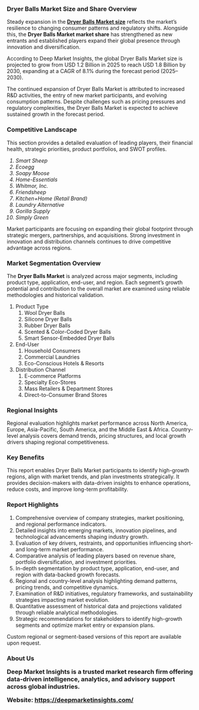 <h3>Dryer Balls Market Size and Share Overview</h3>
<p>Steady expansion in the <a href="https://deepmarketinsights.com/report/dryer-balls-market-research-report"><strong>Dryer Balls Market size</strong></a> reflects the market&rsquo;s resilience to changing consumer patterns and regulatory shifts. Alongside this, the <strong>Dryer Balls Market market share</strong> has strengthened as new entrants and established players expand their global presence through innovation and diversification.</p>
<p>According to Deep Market Insights, the global Dryer Balls Market size is projected to grow from USD 1.2 Billion in 2025 to reach USD 1.8 Billion by 2030, expanding at a CAGR of 8.1% during the forecast period (2025–2030).</p>
<p>The continued expansion of Dryer Balls Market is attributed to increased R&amp;D activities, the entry of new market participants, and evolving consumption patterns. Despite challenges such as pricing pressures and regulatory complexities, the Dryer Balls Market is expected to achieve sustained growth in the forecast period.</p>
<h3>Competitive Landscape</h3>
<p>This section provides a detailed evaluation of leading players, their financial health, strategic priorities, product portfolios, and SWOT profiles.</p>
<p><em><ol> <li>Smart Sheep</li> <li>Ecoegg</li> <li>Soapy Moose</li> <li>Home-Essentials</li> <li>Whitmor, Inc.</li> <li>Friendsheep</li> <li>Kitchen+Home (Retail Brand)</li> <li>Laundry Alternative</li> <li>Gorilla Supply</li> <li>Simply Green</li> </ol></em></p>
<p>Market participants are focusing on expanding their global footprint through strategic mergers, partnerships, and acquisitions. Strong investment in innovation and distribution channels continues to drive competitive advantage across regions.</p>
<h3>Market Segmentation Overview</h3>
<p>The <strong>Dryer Balls Market</strong> is analyzed across major segments, including product type, application, end-user, and region. Each segment&rsquo;s growth potential and contribution to the overall market are examined using reliable methodologies and historical validation.</p>
<p><ol> <li>Product Type <ol> <li>Wool Dryer Balls</li> <li>Silicone Dryer Balls</li> <li>Rubber Dryer Balls</li> <li>Scented & Color-Coded Dryer Balls</li> <li>Smart Sensor-Embedded Dryer Balls</li> </ol> </li> <li>End-User <ol> <li>Household Consumers</li> <li>Commercial Laundries</li> <li>Eco-Conscious Hotels & Resorts</li> </ol> </li> <li>Distribution Channel <ol> <li>E-commerce Platforms</li> <li>Specialty Eco-Stores</li> <li>Mass Retailers & Department Stores</li> <li>Direct-to-Consumer Brand Stores</li> </ol> </li> </ol></p>
<h3>Regional Insights</h3>
<p>Regional evaluation highlights market performance across North America, Europe, Asia-Pacific, South America, and the Middle East &amp; Africa. Country-level analysis covers demand trends, pricing structures, and local growth drivers shaping regional competitiveness.</p>
<h3>Key Benefits</h3>
<p>This report enables Dryer Balls Market participants to identify high-growth regions, align with market trends, and plan investments strategically. It provides decision-makers with data-driven insights to enhance operations, reduce costs, and improve long-term profitability.</p>
<h3>Report Highlights</h3>
<ol>
<li>Comprehensive overview of company strategies, market positioning, and regional performance indicators.</li>
<li>Detailed insights into emerging markets, innovation pipelines, and technological advancements shaping industry growth.</li>
<li>Evaluation of key drivers, restraints, and opportunities influencing short- and long-term market performance.</li>
<li>Comparative analysis of leading players based on revenue share, portfolio diversification, and investment priorities.</li>
<li>In-depth segmentation by product type, application, end-user, and region with data-backed growth forecasts.</li>
<li>Regional and country-level analysis highlighting demand patterns, pricing trends, and competitive dynamics.</li>
<li>Examination of R&amp;D initiatives, regulatory frameworks, and sustainability strategies impacting market evolution.</li>
<li>Quantitative assessment of historical data and projections validated through reliable analytical methodologies.</li>
<li>Strategic recommendations for stakeholders to identify high-growth segments and optimize market entry or expansion plans.</li>
</ol>
<p>Custom regional or segment-based versions of this report are available upon request.</p>
<h3>About Us</h217>
<p>Deep Market Insights is a trusted market research firm offering data-driven intelligence, analytics, and advisory support across global industries.</p>
<p><strong>Website:</strong> <a href="https://deepmarketinsights.com/"><strong>https://deepmarketinsights.com/</strong></a></p>
